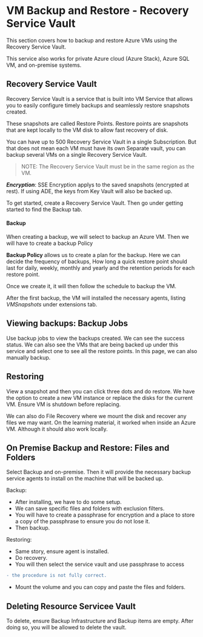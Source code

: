 # VM Backup and Restore - Recovery Service Vault

This section covers how to backup and restore Azure VMs using the Recovery Service Vault.

This service also works for private Azure cloud (Azure Stack), Azure SQL VM, and on-premise systems.

## Recovery Service Vault

Recovery Service Vault is a service that is built into VM Service that allows you to easily configure timely backups and seamlessly restore snapshots created.

These snapshots are called Restore Points. Restore points are snapshots that are kept locally to the VM disk to allow fast recovery of disk. 

You can have up to 500 Recovery Service Vault in a single Subscription. But that does not mean each VM must have its own Separate vault, you can backup several VMs on a single Recovery Service Vault.

> NOTE: The Recovery Service Vault must be in the same region as the VM.

***Encryption***: SSE Encryption applys to the saved snapshots (encrypted at rest). If using ADE, the keys from Key Vault will also be backed up.

To get started, create a Recovery Service Vault. Then go under getting started to find the Backup tab.

#### Backup

When creating a backup, we will select to backup an Azure VM. Then we will have to create a backup Policy

**Backup Policy** allows us to create a plan for the backup. Here we can decide the frequency of backups, How long a quick restore point should last for daily, weekly, monthly and yearly and the retention periods for each restore point.

Once we create it, it will then follow the schedule to backup the VM.

After the first backup, the VM will installed the necessary agents, listing *VMSnapshots* under extensions tab.

## Viewing backups: Backup Jobs

Use backup jobs to view the backups created. We can see the success status. We can also see the VMs that are being backed up under this service and select one to see all the restore points. In this page, we can also manually backup.

## Restoring

View a snapshot and then you can click three dots and do restore. We have the option to create a new VM instance or replace the disks for the current VM. Ensure VM is shutdown before replacing.

We can also do File Recovery where we mount the disk and recover any files we may want. On the learning material, it worked when inside an Azure VM. Although it should also work locally.


## On Premise Backup and Restore: Files and Folders

Select Backup and on-premise. Then it will provide the necessary backup service agents to install on the machine that will be backed up.

Backup:
- After installing, we have to do some setup. 
- We can save specific files and folders with exclusion filters.
- You will have to create a passphrase for encryption and a place to store a copy of the passphrase to ensure you do not lose it.
- Then backup.

Restoring:
- Same story, ensure agent is installed.
- Do recovery.
- You will then select the service vault and use passphrase to access
```diff
- the procedure is not fully correct.
```
- Mount the volume and you can copy and paste the files and folders.

## Deleting Resource Servicee Vault

To delete, ensure Backup Infrastructure and Backup items are empty. After doing so, you will be allowed to delete the vault.
